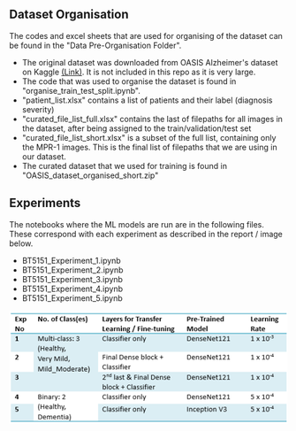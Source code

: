 ## Dataset Organisation

The codes and excel sheets that are used for organising of the dataset can be found in the "Data Pre-Organisation Folder".
- The original dataset was downloaded from OASIS Alzheimer's dataset on Kaggle [(Link)](https://www.kaggle.com/datasets/ninadaithal/imagesoasis). It is not included in this repo as it is very large.
- The code that was used to organise the dataset is found in "organise_train_test_split.ipynb".
- "patient_list.xlsx" contains a list of patients and their label (diagnosis severity)
- "curated_file_list_full.xlsx" contains the last of filepaths for all images in  the dataset, after being assigned to the train/validation/test set
- "curated_file_list_short.xlsx" is a subset of the full list, containing only the MPR-1 images. This is the final list of filepaths that we are using in our dataset.
- The curated dataset that we used for training is found in "OASIS_dataset_organised_short.zip"

## Experiments

The notebooks where the ML models are run are in the following files. These correspond with each experiment as described in the report / image below.
- BT5151_Experiment_1.ipynb
- BT5151_Experiment_2.ipynb
- BT5151_Experiment_3.ipynb
- BT5151_Experiment_4.ipynb
- BT5151_Experiment_5.ipynb

![experiments](experiments.png)
